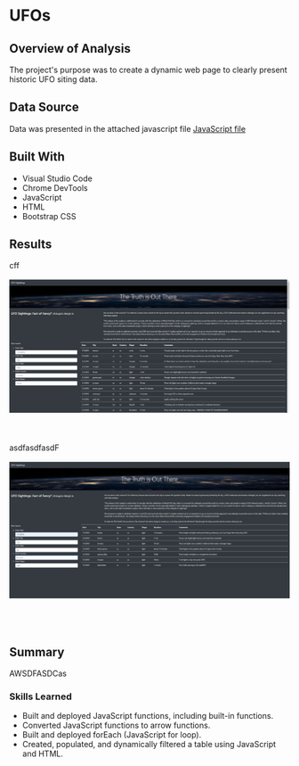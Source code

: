 # UFOs

## Overview of Analysis
The project's purpose was to create a dynamic web page to clearly present historic UFO siting data.  

## Data Source
Data was presented in the attached javascript file [JavaScript file](static/js/data.js/)

## Built With
* Visual Studio Code
* Chrome DevTools
* JavaScript
* HTML
* Bootstrap CSS

## Results

cff
<br>
<br>
![Fig_1](static/images/Home_Screen.PNG)
<br>
<br>
<br>
<br>
asdfasdfasdF
<br>
<br>
![Fig_2](static/images/Filtered.PNG)
<br>
<br>
<br>
<br>
## Summary  

AWSDFASDCas

### Skills Learned
* Built and deployed JavaScript functions, including built-in functions.
* Converted JavaScript functions to arrow functions.
* Built and deployed forEach (JavaScript for loop).
* Created, populated, and dynamically filtered a table using JavaScript and HTML.
